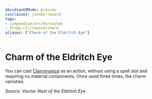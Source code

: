```yaml
---
obsidianUIMode: preview
cssclasses: json5e-reward
tags:
- compendium/src/5e/vnotee
- ttrpg-cli/reward/charm
aliases: ["Charm of the Eldritch Eye"]
---
```

# Charm of the Eldritch Eye

You can cast [Clairvoyance](/3-Mechanics/CLI/spells/clairvoyance.md) as an action, without using a spell slot and requiring no material components. Once used three times, the charm vanishes.

*Source: Vecna: Nest of the Eldritch Eye*